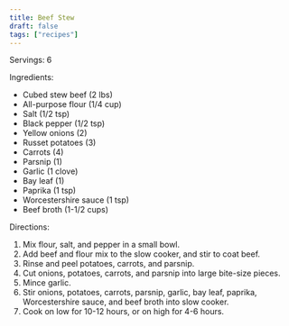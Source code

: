 ```yaml
---
title: Beef Stew
draft: false
tags: ["recipes"]
---
```


Servings: 6

Ingredients:
- Cubed stew beef (2 lbs)
- All-purpose flour (1/4 cup)
- Salt (1/2 tsp)
- Black pepper (1/2 tsp)
- Yellow onions (2)
- Russet potatoes (3)
- Carrots (4)
- Parsnip (1)
- Garlic (1 clove)
- Bay leaf (1)
- Paprika (1 tsp)
- Worcestershire sauce (1 tsp)
- Beef broth (1-1/2 cups)

Directions:
1) Mix flour, salt, and pepper in a small bowl.
2) Add beef and flour mix to the slow cooker, and stir to coat beef.
3) Rinse and peel potatoes, carrots, and parsnip.
4) Cut onions, potatoes, carrots, and parsnip into large bite-size pieces.
5) Mince garlic.
6) Stir onions, potatoes, carrots, parsnip, garlic, bay leaf, paprika, Worcestershire sauce, and beef broth into slow cooker.
7) Cook on low for 10-12 hours, or on high for 4-6 hours.
